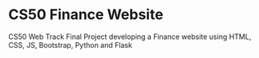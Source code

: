 # CS50 Finance Website
CS50 Web Track Final Project developing a Finance website using HTML, CSS, JS, Bootstrap, Python and Flask
